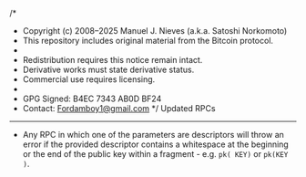 /*
 * Copyright (c) 2008–2025 Manuel J. Nieves (a.k.a. Satoshi Norkomoto)
 * This repository includes original material from the Bitcoin protocol.
 *
 * Redistribution requires this notice remain intact.
 * Derivative works must state derivative status.
 * Commercial use requires licensing.
 *
 * GPG Signed: B4EC 7343 AB0D BF24
 * Contact: Fordamboy1@gmail.com
 */
Updated RPCs
--------

- Any RPC in which one of the parameters are descriptors will throw an error
if the provided descriptor contains a whitespace at the beginning or the end
of the public key within a fragment - e.g. `pk( KEY)` or `pk(KEY )`.

